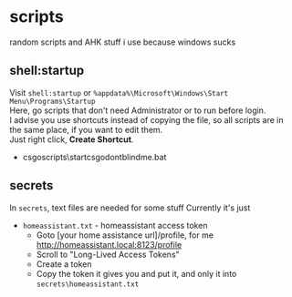 # scripts

random scripts and AHK stuff i use because windows sucks  

## shell:startup

Visit `shell:startup` or `%appdata%\Microsoft\Windows\Start Menu\Programs\Startup`  
Here, go scripts that don't need Administrator or to run before login.  
I advise you use shortcuts instead of copying the file, so all scripts are in the same place, if you want to edit them.  
Just right click, **Create Shortcut**.

- csgoscripts\startcsgodontblindme.bat

## secrets

In `secrets`, text files are needed for some stuff
Currently it's just
- `homeassistant.txt` - homeassistant access token
  - Goto [your home assistance url]/profile, for me http://homeassistant.local:8123/profile
  - Scroll to "Long-Lived Access Tokens"
  - Create a token
  - Copy the token it gives you and put it, and only it into `secrets\homeassistant.txt`